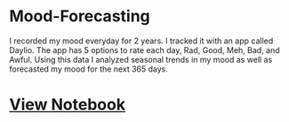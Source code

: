 # Mood-Forecasting
I recorded my mood everyday for 2 years. I tracked it with an app called Daylio. The app has 5 options to rate each day, Rad, Good, Meh, Bad, and Awful. Using this data I analyzed seasonal trends in my mood as well as forecasted my mood for the next 365 days.

# [View Notebook](https://nbviewer.jupyter.org/github/vee-upatising/Mood-Forecasting/blob/master/Mood.ipynb)
